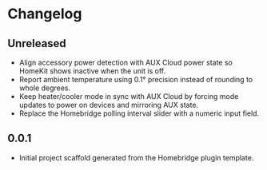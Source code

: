 # Changelog

## Unreleased
- Align accessory power detection with AUX Cloud power state so HomeKit shows inactive when the unit is off.
- Report ambient temperature using 0.1° precision instead of rounding to whole degrees.
- Keep heater/cooler mode in sync with AUX Cloud by forcing mode updates to power on devices and mirroring AUX state.
- Replace the Homebridge polling interval slider with a numeric input field.

## 0.0.1
- Initial project scaffold generated from the Homebridge plugin template.
